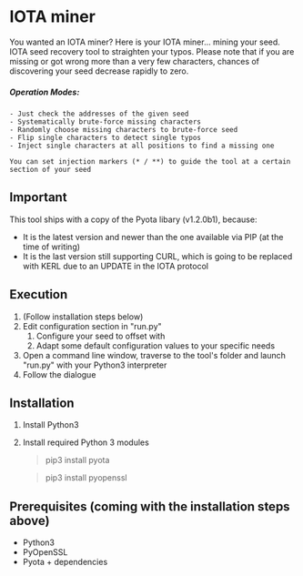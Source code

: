 # IOTA miner
You wanted an IOTA miner? Here is your IOTA miner... mining your seed. IOTA seed recovery tool to straighten your typos. Please note that if you are missing or got wrong more than a very few characters, chances of discovering your seed decrease rapidly to zero.

##### Operation Modes:
    
    - Just check the addresses of the given seed
    - Systematically brute-force missing characters
    - Randomly choose missing characters to brute-force seed
    - Flip single characters to detect single typos
    - Inject single characters at all positions to find a missing one
    
    You can set injection markers (* / **) to guide the tool at a certain section of your seed

## Important
This tool ships with a copy of the Pyota libary (v1.2.0b1), because:
- It is the latest version and newer than the one available via PIP (at the time of writing)
- It is the last version still supporting CURL, which is going to be replaced with KERL due to an UPDATE in the IOTA protocol

## Execution
1) (Follow installation steps below)
2) Edit configuration section in "run.py"
    1) Configure your seed to offset with
    2) Adapt some default configuration values to your specific needs
3) Open a command line window, traverse to the tool's folder and launch "run.py" with your Python3 interpreter
4) Follow the dialogue
  
## Installation
1) Install Python3
2) Install required Python 3 modules
    > pip3 install pyota
    
    > pip3 install pyopenssl
    
## Prerequisites (coming with the installation steps above)
- Python3
- PyOpenSSL
- Pyota + dependencies

